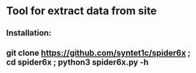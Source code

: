 # Tool for extract data from site

## Installation:
## git clone https://github.com/syntet1c/spider6x ; cd spider6x ; python3 spider6x.py -h
